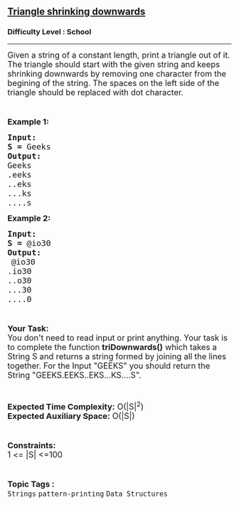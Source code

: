 <h2><a href="https://www.geeksforgeeks.org/problems/triangle-shrinking-downwards0459/0">Triangle shrinking downwards</a></h2><h3>Difficulty Level : School</h3><hr><div class="problems_problem_content__Xm_eO"><p><span style="font-size:18px">Given a string of a constant length, print&nbsp;a triangle out of it. The triangle should start with the given&nbsp;string and keeps shrinking&nbsp;downwards by removing&nbsp;one character from the begining of the string. The spaces on the left side of the triangle should be replaced with dot character.</span></p>

<p>&nbsp;</p>

<p><span style="font-size:18px"><strong>Example 1:</strong></span><span style="font-size:18px"><strong> </strong></span></p>

<pre><span style="font-size:18px"><strong>Input:</strong>
<strong>S = </strong>Geeks</span>
<span style="font-size:18px"><strong>Output:</strong>
Geeks
.eeks
..eks
...ks
....s
</span></pre>

<p><span style="font-size:18px"><strong>Example 2:</strong></span><span style="font-size:18px"><strong> </strong></span></p>

<pre><span style="font-size:18px"><strong>Input:</strong>
<strong>S = </strong></span><span style="font-size:18px">@io30</span> 
<span style="font-size:18px"><strong>Output:</strong>
</span> <span style="font-size:18px">@io30
.io30
..o30
...30
....0</span> </pre>

<p>&nbsp;</p>

<p><span style="font-size:18px"><strong>Your Task:</strong><br>
You don't need to read input or print anything. Your task is to complete the function <strong>triDownwards()</strong> which takes a String S and returns a string formed by joining all the lines together. For the Input "GEEKS" you should return the String "GEEKS.EEKS..EKS...KS....S".</span></p>

<p>&nbsp;</p>

<p><span style="font-size:18px"><strong>Expected Time Complexity:</strong> O(|S|<sup>2</sup>)<br>
<strong>Expected Auxiliary Space:</strong> O(|S|)</span></p>

<p>&nbsp;</p>

<p><span style="font-size:18px"><strong>Constraints:</strong><br>
1 &lt;= |S| &lt;=100</span></p>
</div><br><p><span style=font-size:18px><strong>Topic Tags : </strong><br><code>Strings</code>&nbsp;<code>pattern-printing</code>&nbsp;<code>Data Structures</code>&nbsp;